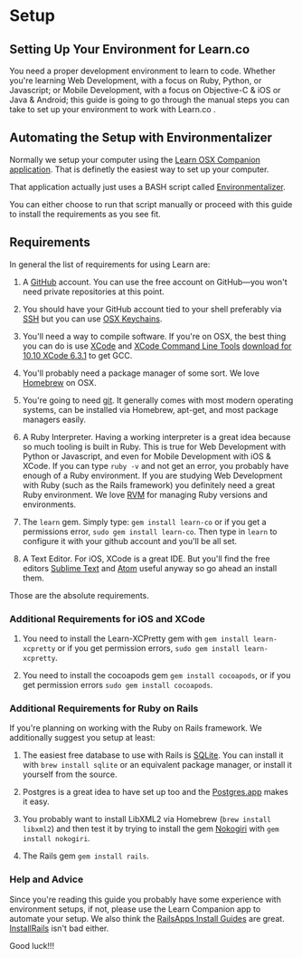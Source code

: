 # Setup

## Setting Up Your Environment for Learn.co

You need a proper development environment to learn to code. Whether you're learning Web Development, with a focus on Ruby, Python, or Javascript; or Mobile Development, with a focus on Objective-C & iOS or Java & Android; this guide is going to go through the manual steps you can take to set up your environment to work with Learn.co .

## Automating the Setup with Environmentalizer

Normally we setup your computer using the [Learn OSX Companion application](https://flatironschool-static.s3.amazonaws.com/learn.zip). That is definetly the easiest way to set up your computer.

That application actually just uses a BASH script called [Environmentalizer](https://github.com/learn-co-curriculum/setup-with-environmentalizer).

You can either choose to run that script manually or proceed with this guide to install the requirements as you see fit.

## Requirements

In general the list of requirements for using Learn are:

1. A [GitHub](https://github.com/join) account. You can use the free account on GitHub—you won't need private repositories at this point.

2. You should have your GitHub account tied to your shell preferably via [SSH](https://help.github.com/articles/generating-ssh-keys/) but you can use [OSX Keychains](https://help.github.com/articles/updating-credentials-from-the-osx-keychain/).

3. You'll need a way to compile software. If you're on OSX, the best thing you can do is use [XCode](https://developer.apple.com/xcode/downloads/) and [XCode Command Line Tools](https://developer.apple.com/library/ios/technotes/tn2339/_index.html) [download for 10.10 XCode 6.3.1](http://adcdownload.apple.com/Developer_Tools/Command_Line_Tools_OS_X_10.10_for_Xcode_6.3.1/commandlinetoolsosx10.10forxcode6.3.1.dmg) to get GCC.

4. You'll probably need a package manager of some sort. We love [Homebrew](http://brew.sh/) on OSX.

5. You're going to need [git](http://git-scm.com/downloads). It generally comes with most modern operating systems, can be installed via Homebrew, apt-get, and most package managers easily. 

6. A Ruby Interpreter. Having a working interpreter is a great idea because so much tooling is built in Ruby. This is true for Web Development with Python or Javascript, and even for Mobile Development with iOS & XCode. If you can type `ruby -v` and not get an error, you probably have enough of a Ruby environment. If you are studying Web Development with Ruby (such as the Rails framework) you definitely need a great Ruby environment. We love [RVM](https://rvm.io/) for managing Ruby versions and environments.

7. The `learn` gem. Simply type: `gem install learn-co` or if you get a permissions error, `sudo gem install learn-co`. Then type in `learn` to configure it with your github account and you'll be all set.

8. A Text Editor. For iOS, XCode is a great IDE. But you'll find the free editors [Sublime Text](http://www.sublimetext.com/) and [Atom](https://atom.io/) useful anyway so go ahead an install them.

Those are the absolute requirements.

### Additional Requirements for iOS and XCode

1. You need to install the Learn-XCPretty gem with `gem install learn-xcpretty` or if you get permission errors, `sudo gem install learn-xcpretty`.

2. You need to install the cocoapods gem `gem install cocoapods`, or if you get permission errors `sudo gem install cocoapods`.

### Additional Requirements for Ruby on Rails

If you're planning on working with the Ruby on Rails framework. We additionally suggest you setup at least:

1. The easiest free database to use with Rails is [SQLite](https://www.sqlite.org/download.html). You can install it with `brew install sqlite` or an equivalent package manager, or install it yourself from the source.

2. Postgres is a great idea to have set up too and the [Postgres.app](http://postgresapp.com/) makes it easy.

3. You probably want to install LibXML2 via Homebrew (`brew install libxml2`) and then test it by trying to install the gem [Nokogiri](http://www.nokogiri.org/tutorials/installing_nokogiri.html#mac_os_x) with `gem install nokogiri`.

4. The Rails gem `gem install rails`.

### Help and Advice

Since you're reading this guide you probably have some experience with environment setups, if not, please use the Learn Companion app to automate your setup. We also think the [RailsApps Install Guides](http://railsapps.github.io/installrubyonrails-mac.html) are great. [InstallRails](http://installrails.com/) isn't bad either.

Good luck!!!
